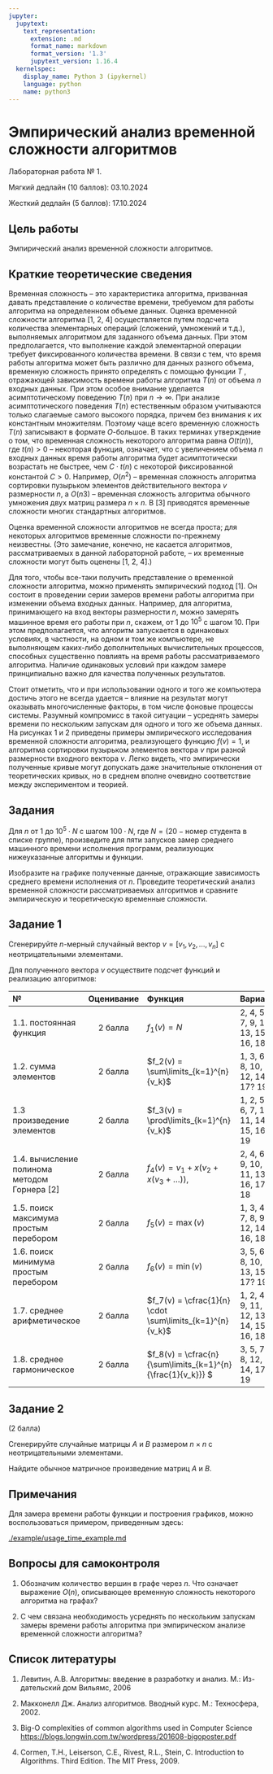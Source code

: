 ```yaml
---
jupyter:
  jupytext:
    text_representation:
      extension: .md
      format_name: markdown
      format_version: '1.3'
      jupytext_version: 1.16.4
  kernelspec:
    display_name: Python 3 (ipykernel)
    language: python
    name: python3
---
```


# Эмпирический анализ временной сложности алгоритмов


Лабораторная работа № 1. 

Мягкий дедлайн (10 баллов): 03.10.2024

Жесткий дедлайн (5 баллов): 17.10.2024


## Цель работы

Эмпирический анализ временной сложности алгоритмов.


## Краткие теоретические сведения

Временная сложность – это характеристика алгоритма, призванная давать представление о количестве времени, требуемом для работы алгоритма на определенном объеме данных. 
Оценка временной сложности алгоритма [1, 2, 4] осуществляется путем подсчета количества элементарных операций (сложений, умножений и т.д.), выполняемых алгоритмом для заданного объема данных. 
При этом предполагается, что выполнение каждой элементарной операции требует фиксированного количества времени.
В связи с тем, что время работы алгоритма может быть различно для данных разного объема, временную сложность принято определять
с помощью функции $T$ , отражающей зависимость времени работы алгоритма $T(n)$ от объема $n$ входных данных. 
При этом особое внимание уделается асимптотическому поведению $T(n)$ при $n \to \infty$. 
При анализе асимптотического поведения $T(n)$ естественным образом учитываются только слагаемые самого высокого порядка, причем без внимания к их константным множителям. 
Поэтому чаще всего временную сложность $T(n)$ записывают в формате $O$-большое.
В таких терминах утверждение о том, что временная сложность некоторого алгоритма равна $O(t(n))$, где $t(n) > 0$ – некоторая функция, означает, что с увеличением объема $n$ входных данных время работы алгоритма будет асимптотически возрастать не быстрее, чем $C \cdot t(n)$ с некоторой фиксированной константой $C > 0$. 
Например, $O(n^2)$ – временная сложность алгоритма сортировки пузырьком элементов действительного вектора $v$ размерности $n$, а $O(n3)$ – временная сложность алгоритма обычного умножения двух матриц размера $n × n$. 
В [3] приводятся временные сложности многих стандартных алгоритмов.

Оценка временной сложности алгоритмов не всегда проста; для некоторых алгоритмов временные сложности по-прежнему неизвестны. 
(Это замечание, конечно, не касается алгоритмов, рассматриваемых в данной
лабораторной работе, – их временные сложности могут быть оценены [1, 2, 4].) 

Для того, чтобы все-таки получить представление о временной сложности алгоритма, можно применять эмпирический подход [1].
Он состоит в проведении серии замеров времени работы алгоритма при изменении объема входных данных. 
Например, для алгоритма, принимающего на вход векторы размерности $n$, можно замерять машинное время
его работы при $n$, скажем, от $1$ до $10^5$ с шагом $10$. 
При этом предполагается, что алгоритм запускается в одинаковых условиях, в частности, на одном и том же компьютере, не выполняющем каких-либо дополнительных вычислительных процессов, способных существенно повлиять на время работы рассматриваемого алгоритма. 
Наличие одинаковых условий при каждом замере принципиально важно для качества полученных результатов. 

Стоит отметить, что и при использовании одного и того же компьютера достичь этого не всегда удается – влияние на результат могут оказывать многочисленные факторы, в том числе фоновые процессы системы. 
Разумный компромисс в такой ситуации – усреднять замеры времени по нескольким запускам для одного и того же объема данных.
На рисунках 1 и 2 приведены примеры эмпирического исследования временной сложности алгоритма, реализующего функцию $f(v) = 1$, и алгоритма сортировки пузырьком элементов вектора $v$ при разной размерности входного вектора $v$. 
Легко видеть, что эмпирически полученные кривые могут допускать даже значительные отклонения от теоретических кривых, но в среднем вполне очевидно соответствие между экспериментом и теорией.



## Задания

Для $n$ от 1 до $10^5 \cdot N$ c шагом $100 \cdot N$, где $N = (20 - \text{номер студента в списке группе})$, произведите для пяти запусков замер среднего машинного времени исполнения программ, реализующих нижеуказанные алгоритмы и функции. 

Изобразите на графике полученные данные, отражающие зависимость среднего времени исполнения от $n$. 
Проведите теоретический анализ временной сложности рассматриваемых алгоритмов и сравните эмпирическую и теоретическую временные сложности.

<!-- #region -->
## Задание 1

Сгенерируйте $n$-мерный случайный вектор $v = [v_1, v_2, ..., v_n]$ с
неотрицательными элементами. 

Для полученного вектора $v$ осуществите подсчет функций и реализацию алгоритмов:


| №  | Оценивание | Функция | Вариант | Примечание |
|:--|:----------:|:-------|:-------|:----------:|
| 1.1. постоянная функция                      | 2 балла | $f_1(v) = N$                               | 2, 4, 5, 7, 9, 11, 13, 15, 16, 18 ||
| 1.2. сумма элементов                         | 2 балла | $f_2(v) = \sum\limits_{k=1}^{n} {v_k}$     | 1, 3, 6, 8, 10, 12, 14, 17? 19||
| 1.3  произведение элементов                  | 2 балла | $f_3(v) = \prod\limits_{k=1}^{n} {v_k}$    | 1, 2, 5, 6, 7, 10, 11, 14, 15, 16? 19 ||
| 1.4. вычисление полинома методом Горнера [2] | 2 балла | $f_4(v) = v_1 + x (v_2 + x(v_3+ \ldots))$, | 2, 4, 6, 9, 10, 11, 13, 16, 17, 18| |
| 1.5. поиск максимума простым перебором       | 2 балла | $f_5(v) = \max(v)$                         | 1, 3, 4, 7, 8, 9, 12, 14, 16, 18 ||
| 1.6. поиск минимума простым перебором        | 2 балла | $f_6(v) = \min(v)$                         | 3, 5, 6, 8, 10, 13, 15, 17? 19 ||
| 1.7. среднее арифметическое                  | 2 балла | $f_7(v) = \cfrac{1}{n} \cdot \sum\limits_{k=1}^{n} {v_k}$   | 1, 2, 4, 9, 11, 12, 13, 14, 15, 16, 18 ||
| 1.8. среднее гармоническое                   | 2 балла | $f_8(v) = \cfrac{n}{\sum\limits_{k=1}^{n} {\frac{1}{v_k}}}  $ | 3, 5, 7, 8, 12, 14, 17? 19| |

<!-- #endregion -->

## Задание 2

(2 балла)

Сгенерируйте случайные матрицы $A$ и $B$ размером $n × n$ с неотрицательными элементами. 

Найдите обычное матричное произведение матриц $A$ и $B$.


## Примечания

Для замера времени работы функции и построения графиков, можно воспользоваться примером, приведенным здесь:

[./example/usage_time_example.md](./example/usage_time_example.md)


## Вопросы для самоконтроля

1. Обозначим количество вершин в графе через $n$. 
Что означает выражение $O(n)$, описывающее временную сложность некоторого алгоритма на графах?

2. С чем связана необходимость усреднять по нескольким запускам замеры времени работы алгоритма при эмпирическом анализе временной сложности алгоритма?


## Список литературы

1. Левитин, А.В. Алгоритмы: введение в разработку и анализ. М.: Из-
дательский дом Вильямс, 2006

2. Макконелл Дж. Анализ алгоритмов. Вводный курс. М.: Техносфера, 2002.

3. Big-O complexities of common algorithms used in Computer Science
https://blogs.longwin.com.tw/wordpress/201608-bigoposter.pdf

4. Cormen, T.H., Leiserson, C.E., Rivest, R.L., Stein, C. Introduction to Algorithms. Third Edition. The MIT Press, 2009.
